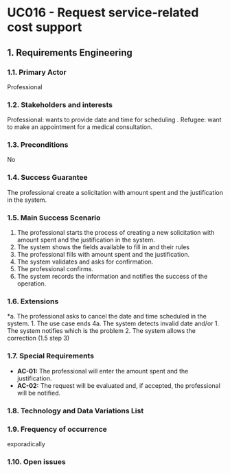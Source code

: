 # UC016 - Request service-related cost support

## 1. Requirements Engineering

### 1.1. Primary Actor
Professional

### 1.2. Stakeholders and interests
Professional: wants to provide date and time for scheduling . 
Refugee: want to make an appointment for a medical consultation.

### 1.3. Preconditions
No

### 1.4. Success Guarantee
The professional create a solicitation with amount spent and the justification in the system.

### 1.5. Main Success Scenario
1. The professional starts the process of creating a new solicitation with amount spent and the justification in the system.
2. The system shows the fields available to fill in and their rules
3. The professional fills  with amount spent and the justification.
4. The system validates and asks for confirmation.
5. The professional confirms.
6. The system records the information and notifies the success of the operation.

### 1.6. Extensions
*a. The professional asks to cancel the date and time scheduled in the system.
    1. The use case ends
4a. The system detects invalid date and/or
    1. The system notifies which is the problem
    2. The system allows the correction (1.5 step 3)

### 1.7. Special Requirements
* **AC-01:** The professional will enter the amount spent and the justification.
* **AC-02:** The request will be evaluated and, if accepted, the professional will be notified.

### 1.8. Technology and Data Variations List

### 1.9. Frequency of occurrence
exporadically

### 1.10. Open issues
